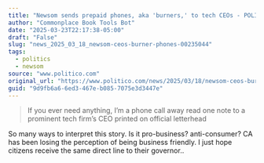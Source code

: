 ```yaml
---
title: "Newsom sends prepaid phones, aka 'burners,' to tech CEOs - POLITICO"
author: "Commonplace Book Tools Bot"
date: "2025-03-23T22:17:38-05:00"
draft: "False"
slug: "news_2025_03_18_newsom-ceos-burner-phones-00235044"
tags:
  - politics
  - newsom
source: "www.politico.com"
original_url: "https://www.politico.com/news/2025/03/18/newsom-ceos-burner-phones-00235044"
guid: "9d9fb6a6-6ed3-467e-b085-7075e3d3447e"
---
```


> If you ever need anything, I’m a phone call away
read one note to a prominent tech firm’s CEO printed on official letterhead

So many ways to interpret this story. Is it pro-business? anti-consumer? CA has been losing the perception of being business friendly. I just hope citizens receive the same direct line to their governor.. 